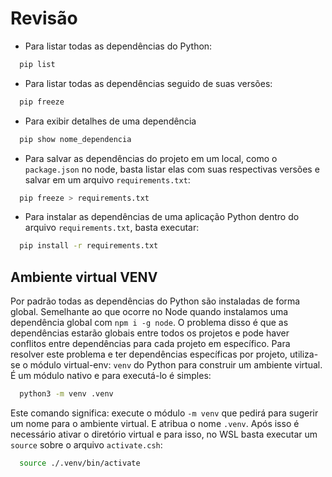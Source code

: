# Revisão

- Para listar todas as dependências do Python:
```sh
  pip list
```

- Para listar todas as dependências seguido de suas versões:
```sh
  pip freeze
```

- Para exibir detalhes de uma dependência
```sh
  pip show nome_dependencia
```

- Para salvar as dependências do projeto em um local, como o `package.json` no node, basta listar elas com suas respectivas versões e salvar em um arquivo `requirements.txt`:
```sh
  pip freeze > requirements.txt
```

- Para instalar as dependências de uma aplicação Python dentro do arquivo `requirements.txt`, basta executar:
```sh
  pip install -r requirements.txt
```

## Ambiente virtual VENV
Por padrão todas as dependências do Python são instaladas de forma global. Semelhante ao que ocorre no Node quando instalamos uma dependência global com `npm i -g node`. O problema disso é que as dependências estarão globais entre todos os projetos e pode haver conflitos entre dependências para cada projeto em específico.
Para resolver este problema e ter dependências específicas por projeto, utiliza-se o módulo virtual-env: `venv` do Python para construir um ambiente virtual. É um módulo nativo e para executá-lo é simples:

```sh
  python3 -m venv .venv
```

Este comando significa: execute o módulo `-m venv` que pedirá para sugerir um nome para o ambiente virtual. E atribua o nome `.venv`.
Após isso é necessário ativar o diretório virtual e para isso, no WSL basta executar um `source` sobre o arquivo `activate.csh`:

```sh
  source ./.venv/bin/activate
```
